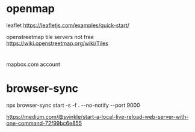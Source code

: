 # openmap


leaflet
https://leafletjs.com/examples/quick-start/

openstreetmap tile servers not free
https://wiki.openstreetmap.org/wiki/Tiles

#
mapbox.com account 


# browser-sync
npx browser-sync start -s -f . --no-notify --port 9000


https://medium.com/@svinkle/start-a-local-live-reload-web-server-with-one-command-72f99bc6e855

